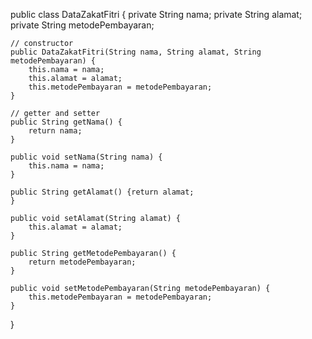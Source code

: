 public class DataZakatFitri {
    private String nama;
    private String alamat;
    private String metodePembayaran;

    // constructor
    public DataZakatFitri(String nama, String alamat, String metodePembayaran) {
        this.nama = nama;
        this.alamat = alamat;
        this.metodePembayaran = metodePembayaran;
    }

    // getter and setter
    public String getNama() {
        return nama;
    }

    public void setNama(String nama) {
        this.nama = nama;
    }

    public String getAlamat() {return alamat;
    }

    public void setAlamat(String alamat) {
        this.alamat = alamat;
    }

    public String getMetodePembayaran() {
        return metodePembayaran;
    }

    public void setMetodePembayaran(String metodePembayaran) {
        this.metodePembayaran = metodePembayaran;
    }
}
